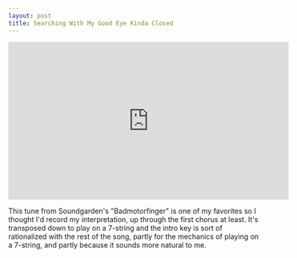 ```yaml
---
layout: post
title: Searching With My Good Eye Kinda Closed
---
```


<iframe width="560" height="315" src="https://www.youtube.com/embed/7MJrRQGQDug" frameborder="0" allow="accelerometer; autoplay; encrypted-media; gyroscope; picture-in-picture" allowfullscreen></iframe>

This tune from Soundgarden's "Badmotorfinger" is one of my favorites so I thought I'd record my interpretation, up through the first chorus at least.
It's transposed down to play on a 7-string and the intro key is sort of rationalized with the rest of the song, partly for the mechanics of playing on a 7-string, and partly because it sounds more natural to me.
